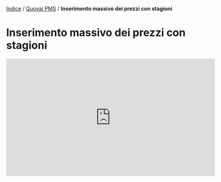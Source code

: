 [Indice](index.html) / [Quovai PMS](quovai-pms-it.md) / **Inserimento massivo dei prezzi con stagioni**

# Inserimento massivo dei prezzi con stagioni

<iframe width="560" height="315" src="https://www.youtube.com/embed/gEnb0nyJ8oY" frameborder="0" allow="accelerometer; autoplay; encrypted-media; gyroscope; picture-in-picture" allowfullscreen></iframe>

